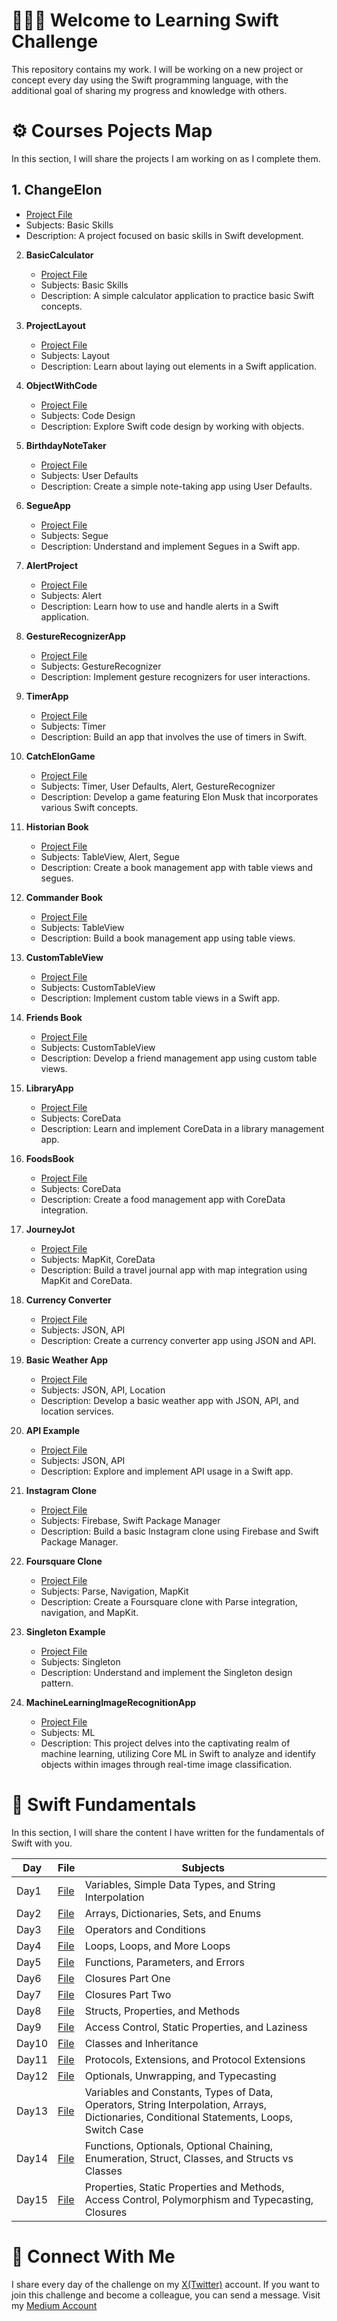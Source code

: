 
# 👨🏻‍💻 Welcome to Learning Swift Challenge 

This repository contains my work. I will be working on a new project or concept every day using the Swift programming language, with the additional goal of sharing my progress and knowledge with others.

# ⚙️ Courses Pojects Map 
In this section, I will share the projects I am working on as I complete them.
## 1. **ChangeElon**
   - [Project File](https://github.com/ahmettunahanbekdas/LearningSwift/tree/main/Project%202-%20ChangeElon)
   - Subjects: Basic Skills
   - Description: A project focused on basic skills in Swift development.

2. **BasicCalculator**
   - [Project File](https://github.com/ahmettunahanbekdas/LearningSwift/tree/main/Project%201-%20Calculator)
   - Subjects: Basic Skills
   - Description: A simple calculator application to practice basic Swift concepts.

3. **ProjectLayout**
   - [Project File](https://github.com/ahmettunahanbekdas/LearningSwift/tree/main/Project%203-%20ProjectLayout)
   - Subjects: Layout
   - Description: Learn about laying out elements in a Swift application.

4. **ObjectWithCode**
   - [Project File](https://github.com/ahmettunahanbekdas/LearningSwift/tree/main/Project%204-%20ObjectWithCode)
   - Subjects: Code Design
   - Description: Explore Swift code design by working with objects.

5. **BirthdayNoteTaker**
   - [Project File](https://github.com/ahmettunahanbekdas/LearningSwift/tree/main/Project%205-%20BirthdayNoteTaker)
   - Subjects: User Defaults
   - Description: Create a simple note-taking app using User Defaults.

6. **SegueApp**
   - [Project File](https://github.com/ahmettunahanbekdas/LearningSwift/tree/main/Project%206-%20SegueApp)
   - Subjects: Segue
   - Description: Understand and implement Segues in a Swift app.

7. **AlertProject**
   - [Project File](https://github.com/ahmettunahanbekdas/LearningSwift/tree/main/Project%207-%20AlertProject)
   - Subjects: Alert
   - Description: Learn how to use and handle alerts in a Swift application.

8. **GestureRecognizerApp**
   - [Project File](https://github.com/ahmettunahanbekdas/LearningSwift/tree/main/Project%208-%20GestureRecognizerApp)
   - Subjects: GestureRecognizer
   - Description: Implement gesture recognizers for user interactions.

9. **TimerApp**
   - [Project File](https://github.com/ahmettunahanbekdas/LearningSwift/tree/main/Project%209-%20Timer%20Project)
   - Subjects: Timer
   - Description: Build an app that involves the use of timers in Swift.

10. **CatchElonGame**
    - [Project File](https://github.com/ahmettunahanbekdas/LearningSwift/tree/main/Project%2010-%20CatchElon)
    - Subjects: Timer, User Defaults, Alert, GestureRecognizer
    - Description: Develop a game featuring Elon Musk that incorporates various Swift concepts.

11. **Historian Book**
    - [Project File](https://github.com/ahmettunahanbekdas/LearningSwift/tree/main/Project%2011-%20HistorianBook%20)
    - Subjects: TableView, Alert, Segue
    - Description: Create a book management app with table views and segues.

12. **Commander Book**
    - [Project File](https://github.com/ahmettunahanbekdas/LearningSwift/tree/main/Project%2012-%20CommanderBook)
    - Subjects: TableView
    - Description: Build a book management app using table views.

13. **CustomTableView**
    - [Project File](https://github.com/ahmettunahanbekdas/LearningSwift/tree/main/Project%2013-%20CustomTableView)
    - Subjects: CustomTableView
    - Description: Implement custom table views in a Swift app.

14. **Friends Book**
    - [Project File](https://github.com/ahmettunahanbekdas/LearningSwift/tree/main/Project%2014-%20FriendsBook)
    - Subjects: CustomTableView
    - Description: Develop a friend management app using custom table views.

15. **LibraryApp**
    - [Project File](https://github.com/ahmettunahanbekdas/LearningSwift/tree/main/Project%2015-%20LibraryApp)
    - Subjects: CoreData
    - Description: Learn and implement CoreData in a library management app.

16. **FoodsBook**
    - [Project File](https://github.com/ahmettunahanbekdas/LearningSwift/tree/main/Project%2016-%20FoodsBook)
    - Subjects: CoreData
    - Description: Create a food management app with CoreData integration.

17. **JourneyJot**
    - [Project File](https://github.com/ahmettunahanbekdas/LearningSwift/tree/main/Project%2017-%20JourneyJot)
    - Subjects: MapKit, CoreData
    - Description: Build a travel journal app with map integration using MapKit and CoreData.

18. **Currency Converter**
    - [Project File](https://github.com/ahmettunahanbekdas/LearningSwift/tree/main/Project%2018-%20CurrencyConverter)
    - Subjects: JSON, API
    - Description: Create a currency converter app using JSON and API.

19. **Basic Weather App**
    - [Project File](https://github.com/ahmettunahanbekdas/LearningSwift/tree/main/Project%2019-%20BasicWeatherApp)
    - Subjects: JSON, API, Location
    - Description: Develop a basic weather app with JSON, API, and location services.

20. **API Example**
    - [Project File](https://github.com/ahmettunahanbekdas/LearningSwift/tree/main/Project%2020-%20APIexample)
    - Subjects: JSON, API
    - Description: Explore and implement API usage in a Swift app.

21. **Instagram Clone**
    - [Project File](https://github.com/ahmettunahanbekdas/LearningSwift/tree/main/Project%2021-%20BasicInstagramClone)
    - Subjects: Firebase, Swift Package Manager
    - Description: Build a basic Instagram clone using Firebase and Swift Package Manager.

22. **Foursquare Clone**
    - [Project File](https://github.com/ahmettunahanbekdas/LearningSwift/tree/main/Project%2022-%20FoursquareClone)
    - Subjects: Parse, Navigation, MapKit
    - Description: Create a Foursquare clone with Parse integration, navigation, and MapKit.

23. **Singleton Example**
    - [Project File](https://github.com/ahmettunahanbekdas/LearningSwift/tree/main/Project%2023-%20SingletonExample)
    - Subjects: Singleton
    - Description: Understand and implement the Singleton design pattern.

24. **MachineLearningImageRecognitionApp**
    - [Project File](https://github.com/ahmettunahanbekdas/LearningSwift/tree/main/Project%2024-%20MachineLearningImage)
    - Subjects: ML
    - Description: This project delves into the captivating realm of machine learning, utilizing Core ML in Swift to analyze and identify objects within images through real-time                     image classification.
       
# 📖 Swift Fundamentals
In this section, I will share the content I have written for the fundamentals of Swift with you.

| Day | File | Subjects |
| --- | ---- | -------- |
| Day1 | [File](https://github.com/ahmettunahanbekdas/LearningSwift/blob/main/Introduction%20to%20Swift/Day2(%20arrays%2C%20dictionaries%2C%20sets%2C%20and%20enums).md) | Variables, Simple Data Types, and String Interpolation|
| Day2 | [File](https://github.com/ahmettunahanbekdas/LearningSwift/blob/main/Introduction%20to%20Swift/Day2(%20arrays%2C%20dictionaries%2C%20sets%2C%20and%20enums).md) | Arrays, Dictionaries, Sets, and Enums |
| Day3 | [File](https://github.com/ahmettunahanbekdas/LearningSwift/blob/main/Introduction%20to%20Swift/Day3(operators%20and%20conditions).md) | Operators and Conditions |
| Day4 | [File](https://github.com/ahmettunahanbekdas/LearningSwift/blob/main/Introduction%20to%20Swift/Day4(loops).md) | Loops, Loops, and More Loops |
| Day5 | [File](https://github.com/ahmettunahanbekdas/LearningSwift/blob/main/Introduction%20to%20Swift/Day5(functions%2C%20parameters%2C%20and%20errors).md) | Functions, Parameters, and Errors |
| Day6 | [File](https://github.com/ahmettunahanbekdas/LearningSwift/blob/main/Introduction%20to%20Swift/Day6(closures%20part%20one).md) | Closures Part One |
| Day7 | [File](https://github.com/ahmettunahanbekdas/LearningSwift/blob/main/Introduction%20to%20Swift/Day7(closures%20part%20two).md) | Closures Part Two |
| Day8 | [File](https://github.com/ahmettunahanbekdas/LearningSwift/blob/main/Introduction%20to%20Swift/Day8(struct%20part%20one).md) | Structs, Properties, and Methods |
| Day9 | [File](https://github.com/ahmettunahanbekdas/LearningSwift/blob/main/Introduction%20to%20Swift/Day9(structs%20part%20two%20).md) | Access Control, Static Properties, and Laziness |
| Day10| [File](https://github.com/ahmettunahanbekdas/LearningSwift/blob/main/Introduction%20to%20Swift/Day9(structs%20part%20two%20).md) | Classes and Inheritance |
| Day11| [File](https://github.com/ahmettunahanbekdas/LearningSwift/blob/main/Introduction%20to%20Swift/Day11(protocols%2C%20extensions%2C%20and%20protocol%20extensions).md) | Protocols, Extensions, and Protocol Extensions |
| Day12| [File](https://github.com/ahmettunahanbekdas/LearningSwift/blob/main/Introduction%20to%20Swift/Day12(optionals%2C%20unwrapping%2C%20and%20typecasting).md) | Optionals, Unwrapping, and Typecasting |
| Day13| [File](https://github.com/ahmettunahanbekdas/LearningSwift/blob/main/Introduction%20to%20Swift/Day13(Summary1).md) | Variables and Constants, Types of Data, Operators, String Interpolation, Arrays, Dictionaries, Conditional Statements, Loops, Switch Case |
| Day14| [File](https://github.com/ahmettunahanbekdas/LearningSwift/blob/main/Introduction%20to%20Swift/Day14(Summary2).md) | Functions, Optionals, Optional Chaining, Enumeration, Struct, Classes, and Structs vs Classes |
| Day15| [File](https://github.com/ahmettunahanbekdas/LearningSwift/blob/main/Introduction%20to%20Swift/Day15(Summary3).md) | Properties, Static Properties and Methods, Access Control, Polymorphism and Typecasting, Closures |

# 🫡 Connect With Me
I share every day of the challenge on my [X(Twitter)](https://twitter.com/tunahanbekdass) account. If you want to join this challenge and become a colleague, you can send a message.
Visit my [Medium Account](https://medium.com/@tunahanbekdas) 
